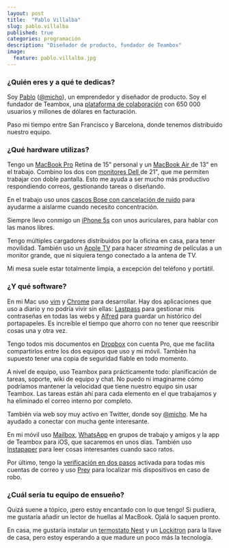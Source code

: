 ```yaml
---
layout: post
title:  "Pablo Villalba"
slug: pablo.villalba
published: true
categories: programación
description: "Diseñador de producto, fundador de Teambox"
image:
  feature: pablo.villalba.jpg
---
```


### ¿Quién eres y a qué te dedicas?

Soy [Pablo](pablo) ([@micho][@micho]), un emprendedor y diseñador de producto.
Soy el fundador de Teambox, una [plataforma de colaboración](http://teambox.com)
con 650&nbsp;000 usuarios y millones de dólares en facturación.

Paso mi tiempo entre San Francisco y Barcelona, donde tenemos distribuido
nuestro equipo.

[pablo]: http://micho.biz/]
[@micho]: http://twitter.com/micho

### ¿Qué hardware utilizas?

Tengo un [MacBook Pro][macbook-pro] Retina de 15" personal y un [MacBook Air
][macbook-air] de 13" en el trabajo. Combino los dos con [monitores Dell
][monitores-dell] de 21", que me permiten trabajar con doble pantalla. Esto me
ayuda a ser mucho más productivo respondiendo correos, gestionando tareas o
diseñando.

En el trabajo uso unos [cascos Bose con cancelación de ruido][bose] para
ayudarme a aislarme cuando necesito concentración.

Siempre llevo conmigo un [iPhone 5s][iphone-5s] con unos auriculares, para
hablar con las manos libres.

Tengo múltiples cargadores distribuidos por la oficina en casa, para tener
movilidad. También uso un [Apple TV][apple-tv] para hacer *streaming* de
películas a un monitor grande, que ni siquiera tengo conectado a la antena de
TV.

Mi mesa suele estar totalmente limpia, a excepción del teléfono y portátil.

[macbook-pro]: http://www.apple.com/es/macbook-pro/
[macbook-air]: http://www.apple.com/es/macbook-air/
[monitores-dell]: http://www.dell.com/learn/es/es/19/campaigns/monitors-landing
[bose]: http://www.bose-es.com/productos/_auriculares-cancelacion-ruido.html
[iphone-5s]: http://www.apple.com/es/iphone-5s/
[apple-tv]: http://www.apple.com/es/appletv/

### ¿Y qué software?

En mi Mac uso [vim][vim] y [Chrome][chrome] para desarrollar. Hay dos
aplicaciones que uso a diario y no podría vivir sin ellas: [Lastpass][lastpass]
para gestionar mis contraseñas en todas las webs y [Alfred][alfredapp] para
guardar un histórico del portapapeles. Es increíble el tiempo que ahorro con no
tener que reescribir cosas una y otra vez.

Tengo todos mis documentos en [Dropbox][dropbox] con cuenta Pro, que me facilita
compartirlos entre los dos equipos que uso y mi móvil. También ha supuesto tener
una copia de seguridad fiable en todo momento.

A nivel de equipo, uso Teambox para prácticamente todo: planificación de tareas,
soporte, wiki de equipo y chat. No puedo ni imaginarme cómo podríamos mantener
la velocidad que tiene nuestro equipo sin usar Teambox. Las tareas están ahí
para cada elemento en el que trabajamos y ha eliminado el correo interno por
completo.

También vía web soy muy activo en Twitter, donde soy [@micho][@micho]. Me ha
ayudado a conectar con mucha gente interesante.

En mi móvil uso [Mailbox][mailbox], [WhatsApp][whatsapp] en grupos de trabajo y
amigos y la app de Teambox para iOS, que sacaremos en unos días. También uso
[Instapaper][instapaper] para leer cosas interesantes cuando saco ratos.

Por último, tengo la [verificación en dos pasos][2-factor-auth] activada para
todas mis cuentas de correo y uso [Prey][prey] para localizar mis dispositivos
en caso de robo.

[vim]: http://www.vim.org/
[chrome]: https://www.google.com/intl/es/chrome/browser/
[lastpass]: https://lastpass.com/
[alfredapp]: http://www.alfredapp.com/
[dropbox]: https://www.dropbox.com/home
[mailbox]: http://www.mailboxapp.com/
[whatsapp]: http://www.whatsapp.com/
[instapaper]: http://www.instapaper.com/
[2-factor-auth]: https://support.google.com/accounts/answer/180744?hl=es
[prey]: http://preyproject.com/

### ¿Cuál sería tu equipo de ensueño?

Quizá suene a tópico, ¡pero estoy encantado con lo que tengo! Si pudiera, me
gustaría añadir un lector de huellas al MacBook. Ojalá lo saquen pronto.

En casa, me gustaría instalar un [termostato Nest][nest] y un
[Lockitron][lockitron] para la llave de casa, pero estoy esperando a que madure
un poco más la tecnología.

[nest]: https://nest.com/thermostat/life-with-nest-thermostat/
[lockitron]: https://lockitron.com/